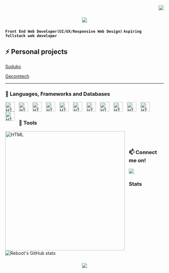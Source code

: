 <img align="right" src="https://visitor-badge.laobi.icu/badge?page_id=g-r-i-a-n.g-r-i-a-n"/>

<h1 align="center">
   <img src="https://readme-typing-svg.herokuapp.com/?font=Righteous&size=35&center=true&vCenter=true&width=500&height=70&duration=4000&lines=Hi+There!+👋;+I'm+Grian+Gajila!;" />
</h1>

**`Front End Web Developer(UI/UX/Responsive Web Design)`**
**`Aspiring fullstack web developer`**

## ⚡ Personal projects

<P align="left">
   <a decoration="none" href="https://sudoku-game.pages.dev">
      Suduko
   </a>
</P>
<P align="left">
   <a href="https://cpedevgame.pages.dev">
   Gecomtech
   </a>
</P>

---

### 🧰 Languages, Frameworks and Databases

<img align="left" alt="HTML" width="30px" style="padding-right:10px;" src="https://skillicons.dev/icons?i=html" />
<img align="left" alt="HTML" width="30px" style="padding-right:10px;" src="https://skillicons.dev/icons?i=css" />
<img align="left" alt="HTML" width="30px" style="padding-right:10px;" src="https://skillicons.dev/icons?i=js" />
<img align="left" alt="HTML" width="30px" style="padding-right:10px;" src="https://skillicons.dev/icons?i=bootstrap" />
<img align="left" alt="HTML" width="30px" style="padding-right:10px;" src="https://skillicons.dev/icons?i=react" />
<img align="left" alt="HTML" width="30px" style="padding-right:10px;" src="https://skillicons.dev/icons?i=nodejs" />
<img align="left" alt="HTML" width="30px" style="padding-right:10px;" src="https://skillicons.dev/icons?i=nextjs" />
<img align="left" alt="HTML" width="30px" style="padding-right:10px;" src="https://skillicons.dev/icons?i=tailwind" />
<img align="left" alt="HTML" width="30px" style="padding-right:10px;" src="https://skillicons.dev/icons?i=sass" />
<img align="left" alt="HTML" width="30px" style="padding-right:10px;" src="https://skillicons.dev/icons?i=cs" />
<img align="left" alt="HTML" width="30px" style="padding-right:10px;" src="https://skillicons.dev/icons?i=dotnet" />
<img align="left" alt="HTML" width="30px" style="padding-right:10px;" src="https://skillicons.dev/icons?i=mongodb" />
<br/>

#

### 🧰 Tools

<img align="left" alt="HTML" width="380px" style="padding-right:10px;" src="https://skillicons.dev/icons?i=git,github,linux,docker,postman,vite,wasm,powershell,ps,vscode" />
<br/>

#

### 📫 Connect me on!

<div>
<a href="https://linkedin.com/in/pedro-sales-muniz" target="_blank">
    <img src="https://img.shields.io/badge/LinkedIn-0077B5?style=for-the-badge&logo=linkedin&logoColor=white" target="_blank" />
</a>
</div>

### Stats

![Reboot's GitHub stats](https://github-readme-stats.vercel.app/api?username=cpe-prog&show_icons=true&theme=gruvbox)

<h3 align="center">
   <img src="https://readme-typing-svg.herokuapp.com/?font=Righteous&size=35&center=true&vCenter=true&width=500&height=70&duration=4000&lines=Alright!+✌️;+Thankyou+for+visiting🫂;" />
</h3>
